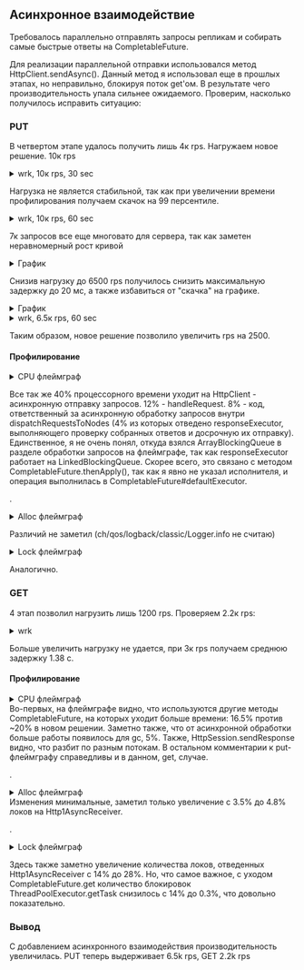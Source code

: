 ## Асинхронное взаимодействие
Требовалось параллельно отправлять запросы репликам и собирать самые быстрые ответы на CompletableFuture. 

Для реализации параллельной отправки использовался метод HttpClient.sendAsync(). Данный метод я использовал еще в прошлых этапах, но неправильно, блокируя поток get'ом. В результате чего производительность упала сильнее ожидаемого. Проверим, насколько получилось исправить ситуацию:
 ### PUT
В четвертом этапе удалось получить лишь 4к rps. 
Нагружаем новое решение. 
10к rps

<details>
<summary>wrk, 10к rps, 30 sec</summary>
<pre>
 wrk -d 30 -t 64 -c 64 -R 10000 -L  -s ./src/main/java/ru/vk/itmo/test/osokindm/wrk_scripts/put_new.lua http://localhost:8080/v0/entity

Thread Stats   Avg      Stdev     Max   +/- Stdev
Latency     1.92ms    2.62ms  43.42ms   96.56%
Req/Sec   163.20     45.88   500.00     66.37%
Latency Distribution (HdrHistogram - Recorded Latency)
50.000%    1.44ms
75.000%    1.89ms
90.000%    2.71ms
99.000%   16.51ms
99.900%   33.38ms
99.990%   38.14ms
99.999%   40.70ms
100.000%   43.46ms

</pre>
</details>

Нагрузка не является стабильной, так как при увеличении времени профилирования получаем скачок на 99 персентиле.
<details>
<summary>wrk, 10к rps, 60 sec</summary>
<pre>
 wrk -d 60 -t 64 -c 64 -R 10000 -L  -s ./src/main/java/ru/vk/itmo/test/osokindm/wrk_scripts/put_new.lua http://localhost:8080/v0/entity

Thread Stats   Avg      Stdev     Max   +/- Stdev
Latency    25.33ms   70.96ms 441.09ms   91.61%
Req/Sec   164.65     60.20   800.00     74.62%
Latency Distribution (HdrHistogram - Recorded Latency)
50.000%    1.84ms
75.000%    5.80ms
90.000%   43.90ms
99.000%  340.99ms
99.900%  391.68ms
99.990%  415.23ms
99.999%  437.76ms
100.000%  441.34ms


</pre>
</details>

7к запросов все еще многовато для сервера, так как заметен неравномерный рост кривой
<details>
<summary>График</summary>
<img alt="7k put" src="../hw5/profiler/put_7k.png">
</details>

Снизив нагрузку до 6500 rps получилось снизить максимальную задержку до 20 мс, а также избавиться от "скачка" на графике.
<details>
<summary>График</summary>
<img alt="6.5k put" src="../hw5/profiler/put_6500.png">
</details>

<details>
<summary>wrk, 6.5к rps, 60 sec</summary>
<pre>
 wrk -d 60 -t 64 -c 64 -R 6500 -L  -s ./src/main/java/ru/vk/itmo/test/osokindm/wrk_scripts/put_new.lua http://localhost:8080/v0/entity

Thread Stats   Avg      Stdev     Max   +/- Stdev
Latency     1.07ms  838.06us  20.45ms   96.89%
Req/Sec   106.82     28.86   333.00     92.67%
Latency Distribution (HdrHistogram - Recorded Latency)
50.000%    0.98ms
75.000%    1.24ms
90.000%    1.40ms
99.000%    4.34ms
99.900%   11.94ms
99.990%   15.69ms
99.999%   19.49ms
100.000%   20.46ms

Detailed Percentile spectrum:
Value   Percentile   TotalCount 1/(1-Percentile)

       0.231     0.000000            1         1.00
       0.542     0.100000        32685         1.11
       0.658     0.200000        65232         1.25
       0.766     0.300000        97606         1.43
       0.871     0.400000       130103         1.67
       0.975     0.500000       162553         2.00
       1.029     0.550000       178732         2.22
       1.082     0.600000       195121         2.50
       1.134     0.650000       211408         2.86
       1.186     0.700000       227755         3.33
       1.237     0.750000       243934         4.00
       1.262     0.775000       252002         4.44
       1.287     0.800000       259964         5.00
       1.313     0.825000       268205         5.71
       1.339     0.850000       276240         6.67
       1.367     0.875000       284362         8.00
       1.382     0.887500       288387         8.89
       1.400     0.900000       292586        10.00
       1.420     0.912500       296511        11.43
       1.447     0.925000       300668        13.33
       1.484     0.937500       304696        16.00
       1.508     0.943750       306682        17.78
       1.544     0.950000       308694        20.00
       1.596     0.956250       310714        22.86
       1.691     0.962500       312751        26.67
       1.900     0.968750       314772        32.00
       2.073     0.971875       315784        35.56
       2.297     0.975000       316808        40.00
       2.559     0.978125       317823        45.71
       2.831     0.981250       318829        53.33
       3.169     0.984375       319849        64.00
       3.375     0.985938       320353        71.11
       3.637     0.987500       320861        80.00
       4.019     0.989062       321368        91.43
       4.575     0.990625       321875       106.67
       5.359     0.992188       322388       128.00
       5.787     0.992969       322637       142.22
       6.235     0.993750       322891       160.00
       6.715     0.994531       323145       182.86
       7.247     0.995313       323398       213.33
       7.915     0.996094       323652       256.00
       8.287     0.996484       323779       284.44
       8.687     0.996875       323906       320.00
       9.143     0.997266       324036       365.71
       9.551     0.997656       324160       426.67
      10.063     0.998047       324289       512.00
      10.351     0.998242       324350       568.89
      10.679     0.998437       324414       640.00
      11.071     0.998633       324477       731.43
      11.471     0.998828       324542       853.33
      12.039     0.999023       324604      1024.00
      12.343     0.999121       324637      1137.78
      12.575     0.999219       324668      1280.00
      12.847     0.999316       324699      1462.86
      13.103     0.999414       324731      1706.67
      13.455     0.999512       324764      2048.00
      13.655     0.999561       324780      2275.56
      13.855     0.999609       324795      2560.00
      14.087     0.999658       324810      2925.71
      14.295     0.999707       324826      3413.33
      14.535     0.999756       324842      4096.00
      14.703     0.999780       324851      4551.11
      14.799     0.999805       324859      5120.00
      15.095     0.999829       324866      5851.43
      15.167     0.999854       324874      6826.67
      15.399     0.999878       324882      8192.00
      15.527     0.999890       324886      9102.22
      15.711     0.999902       324890     10240.00
      15.911     0.999915       324894     11702.86
      16.415     0.999927       324898     13653.33
      16.815     0.999939       324902     16384.00
      16.895     0.999945       324904     18204.44
      17.375     0.999951       324906     20480.00
      17.503     0.999957       324908     23405.71
      17.663     0.999963       324911     27306.67
      17.775     0.999969       324912     32768.00
      18.767     0.999973       324913     36408.89
      18.831     0.999976       324914     40960.00
      18.847     0.999979       324915     46811.43
      19.279     0.999982       324916     54613.33
      19.455     0.999985       324917     65536.00
      19.455     0.999986       324917     72817.78
      19.487     0.999988       324918     81920.00
      19.487     0.999989       324918     93622.86
      20.015     0.999991       324919    109226.67
      20.015     0.999992       324919    131072.00
      20.015     0.999993       324919    145635.56
      20.255     0.999994       324920    163840.00
      20.255     0.999995       324920    187245.71
      20.255     0.999995       324920    218453.33
      20.255     0.999996       324920    262144.00
      20.255     0.999997       324920    291271.11
      20.463     0.999997       324921    327680.00
      20.463     1.000000       324921          inf
#[Mean    =        1.066, StdDeviation   =        0.838]
#[Max     =       20.448, Total count    =       324921]
#[Buckets =           27, SubBuckets     =         2048]

</pre>
</details>

Таким образом, новое решение позволило увеличить rps на 2500.

#### Профилирование

<details>
<summary>CPU флеймграф</summary>
<img alt="cpu" src="../hw5/profiler/profile_cpu_put.png">
</details>

Все так же 40% процессорного времени уходит на HttpClient - асинхронную отправку запросов. 
12% - handleRequest. 8% - код, ответственный за асинхронную обработку запросов внутри dispatchRequestsToNodes (4% из которых отведено responseExecutor, выполняющего проверку собранных ответов и досрочную их отправку). 
Единственное, я не очень понял, откуда взялся ArrayBlockingQueue в разделе обработки запросов на флеймграфе, так как responseExecutor работает на LinkedBlockingQueue. Скорее всего, это связано с методом CompletableFuture.thenApply(), так как я явно не указал исполнителя, и операция выполнилась в CompletableFuture#defaultExecutor.

.

<details>
<summary>Alloc флеймграф</summary>
<img alt="alloc" src="../hw5/profiler/profile_alloc_put.png">
</details>

Различий не заметил (ch/qos/logback/classic/Logger.info не считаю)

<details>
<summary>Lock флеймграф</summary>
<img alt="lock" src="../hw5/profiler/profile_lock_put.png">
</details>

Аналогично. 


### GET

4 этап позволил нагрузить лишь 1200 rps. 
Проверяем 2.2к rps:


<details>
<summary>wrk</summary>
<pre>
wrk -d 30 -t 64 -c 64 -R 2200 -L  -s ./src/main/java/ru/vk/itmo/test/osokindm/wrk_scripts/get.lua http://localhost:8080/v0/entity

Thread Stats   Avg      Stdev     Max   +/- Stdev
Latency     2.33ms    1.65ms  19.70ms   87.34%
Req/Sec    36.28     49.94   111.00     65.37%
Latency Distribution (HdrHistogram - Recorded Latency)
50.000%    1.88ms
75.000%    2.64ms
90.000%    4.10ms
99.000%    9.06ms
99.900%   14.28ms
99.990%   19.12ms
99.999%   19.71ms
100.000%   19.71ms

Detailed Percentile spectrum:
Value   Percentile   TotalCount 1/(1-Percentile)

       0.263     0.000000            1         1.00
       1.051     0.100000         4414         1.11
       1.291     0.200000         8808         1.25
       1.484     0.300000        13204         1.43
       1.672     0.400000        17606         1.67
       1.876     0.500000        22009         2.00
       1.986     0.550000        24194         2.22
       2.109     0.600000        26414         2.50
       2.245     0.650000        28597         2.86
       2.425     0.700000        30797         3.33
       2.641     0.750000        33004         4.00
       2.773     0.775000        34094         4.44
       2.931     0.800000        35205         5.00
       3.125     0.825000        36298         5.71
       3.375     0.850000        37391         6.67
       3.687     0.875000        38492         8.00
       3.875     0.887500        39043         8.89
       4.099     0.900000        39598        10.00
       4.367     0.912500        40147        11.43
       4.699     0.925000        40691        13.33
       5.123     0.937500        41240        16.00
       5.367     0.943750        41515        17.78
       5.631     0.950000        41794        20.00
       5.915     0.956250        42067        22.86
       6.231     0.962500        42341        26.67
       6.655     0.968750        42616        32.00
       6.855     0.971875        42753        35.56
       7.131     0.975000        42892        40.00
       7.419     0.978125        43027        45.71
       7.759     0.981250        43165        53.33
       8.079     0.984375        43302        64.00
       8.271     0.985938        43371        71.11
       8.511     0.987500        43440        80.00
       8.823     0.989062        43508        91.43
       9.231     0.990625        43578       106.67
       9.663     0.992188        43646       128.00
       9.863     0.992969        43681       142.22
      10.111     0.993750        43716       160.00
      10.319     0.994531        43749       182.86
      10.703     0.995313        43783       213.33
      11.007     0.996094        43819       256.00
      11.207     0.996484        43835       284.44
      11.455     0.996875        43852       320.00
      11.775     0.997266        43869       365.71
      12.135     0.997656        43886       426.67
      12.655     0.998047        43904       512.00
      12.879     0.998242        43914       568.89
      13.207     0.998437        43921       640.00
      13.511     0.998633        43929       731.43
      14.039     0.998828        43938       853.33
      14.295     0.999023        43947      1024.00
      14.839     0.999121        43951      1137.78
      15.167     0.999219        43955      1280.00
      15.399     0.999316        43959      1462.86
      15.575     0.999414        43964      1706.67
      15.855     0.999512        43968      2048.00
      16.071     0.999561        43970      2275.56
      16.335     0.999609        43972      2560.00
      16.655     0.999658        43974      2925.71
      16.927     0.999707        43978      3413.33
      17.119     0.999756        43979      4096.00
      17.199     0.999780        43980      4551.11
      17.375     0.999805        43981      5120.00
      17.487     0.999829        43982      5851.43
      17.711     0.999854        43983      6826.67
      18.559     0.999878        43984      8192.00
      19.119     0.999890        43985      9102.22
      19.119     0.999902        43985     10240.00
      19.295     0.999915        43986     11702.86
      19.295     0.999927        43986     13653.33
      19.359     0.999939        43987     16384.00
      19.359     0.999945        43987     18204.44
      19.359     0.999951        43987     20480.00
      19.615     0.999957        43988     23405.71
      19.615     0.999963        43988     27306.67
      19.615     0.999969        43988     32768.00
      19.615     0.999973        43988     36408.89
      19.615     0.999976        43988     40960.00
      19.711     0.999979        43989     46811.43
      19.711     1.000000        43989          inf
#[Mean    =        2.333, StdDeviation   =        1.645]
#[Max     =       19.696, Total count    =        43989]
#[Buckets =           27, SubBuckets     =         2048]

</pre>
</details>

Больше увеличить нагрузку не удается, при 3к rps получаем среднюю задержку 1.38 с.

#### Профилирование 

<details>
<summary>CPU флеймграф</summary>
<img alt="cpu" src="../hw5/profiler/profile_cpu_get.png">
</details>
Во-первых, на флеймграфе видно, что используются другие методы CompletableFuture, на которых уходит больше времени: 16.5% против ~20% в новом решении.
Заметно также, что от асинхронной обработки больше работы появилось для gc, 5%. 
Также, HttpSession.sendResponse видно, что разбит по разным потокам. 
В остальном комментарии к put-флеймграфу справедливы и в данном, get, случае. 

.
<details>
<summary>Alloc флеймграф</summary>
<img alt="alloc" src="../hw5/profiler/profile_alloc_get.png">
</details>
Изменения минимальные, заметил только увеличение с 3.5% до 4.8% локов на Http1AsyncReceiver. 

.
<details>
<summary>Lock флеймграф</summary>
<img alt="lock" src="../hw5/profiler/profile_lock_get.png">
</details>

Здесь также заметно увеличение количества локов, отведенных Http1AsyncReceiver с 14% до 28%.
Но, что самое важное, с уходом CompletableFuture.get количество блокировок ThreadPoolExecutor.getTask снизилось с 14% до 0.3%, что довольно показательно. 

### Вывод
C добавлением асинхронного взаимодействия производительность увеличилась. PUT теперь выдерживает 6.5k rps, GET 2.2k rps  
